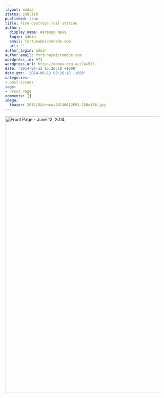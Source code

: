 ```yaml
---
layout: media
status: publish
published: true
title: Fire destroys rail station
author:
  display_name: Waranga News
  login: admin
  email: fortuna@micronode.com
  url: ''
author_login: admin
author_email: fortuna@micronode.com
wordpress_id: 973
wordpress_url: http://wnews.org.au/?p=973
date: '2014-06-12 15:26:18 +1000'
date_gmt: '2014-06-12 05:26:18 +1000'
categories:
- past-issues
tags:
- Front Page
comments: []
image:
  teaser: 2015/04/wnews20140612P01-188x188.jpg
---
```


<a href="{{ site.url }}/images/2014/06/wnews20140612P01.pdf"><img class="alignnone size-full wp-image-971" alt="Front Page - June 12, 2014" src="{{ site.url }}/images/2014/06/wnews20140612P01.jpg" width="624" height="907" /></a>
